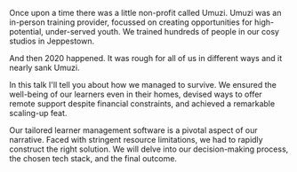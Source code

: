 Once upon a time there was a little non-profit called Umuzi. Umuzi was an in-person training provider, focussed on creating opportunities for high-potential, under-served youth. We trained hundreds of people in our cosy studios in Jeppestown.

And then 2020 happened. It was rough for all of us in different ways and it nearly sank Umuzi.

In this talk I'll tell you about how we managed to survive. We ensured the well-being of our learners even in their homes, devised ways to offer remote support despite financial constraints, and achieved a remarkable scaling-up feat.

Our tailored learner management software is a pivotal aspect of our narrative. Faced with stringent resource limitations, we had to rapidly construct the right solution. We will delve into our decision-making process, the chosen tech stack, and the final outcome.